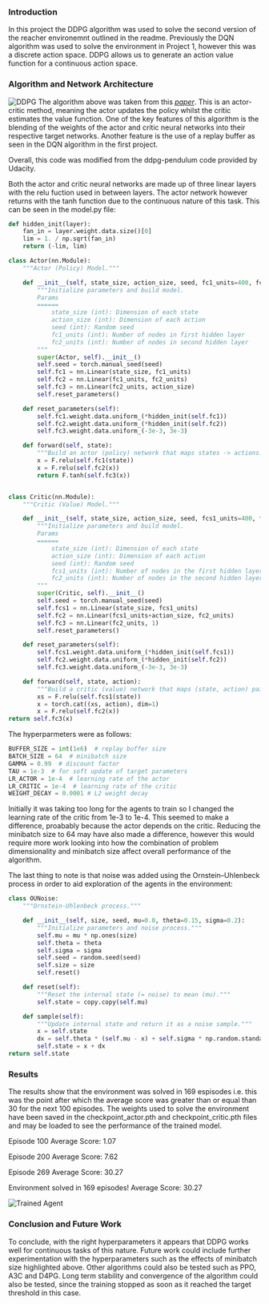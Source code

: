 [//]: # (Image References)

[image1]: https://github.com/arjunlikesgeometry/DRLND-Project-2/blob/master/P2.png
[image2]: https://github.com/arjunlikesgeometry/DRLND-Project-2/blob/master/DDPG.png

### Introduction
In this project the DDPG algorithm was used to solve the second version of the reacher environemnt outlined in the readme. Previously the DQN algorithm was used to solve the environment in Project 1, however this was a discrete action space. DDPG allows us to generate an action value function for a continuous action space.

### Algorithm and Network Architecture
![DDPG][image2]
The algorithm above was taken from this <cite><a href="hhttps://arxiv.org/pdf/1509.02971.pdf"><i>paper</i></a></cite>. This is an actor-critic method, meaning the actor updates the policy whilst the critic estimates the value function. One of the key features of this algorithm is the blending of the weights of the actor and critic neural networks into their respective target networks. Another feature is the use of a replay buffer as seen in the DQN algorithm in the first project.

Overall, this code was modified from the ddpg-pendulum code provided by Udacity.

Both the actor and critic neural networks are made up of three linear layers with the relu fuction used in between layers. The actor network however returns with the tanh function due to the continuous nature of this task. This can be seen in the model.py file: 
```python
def hidden_init(layer):
    fan_in = layer.weight.data.size()[0]
    lim = 1. / np.sqrt(fan_in)
    return (-lim, lim)

class Actor(nn.Module):
    """Actor (Policy) Model."""

    def __init__(self, state_size, action_size, seed, fc1_units=400, fc2_units=300):
        """Initialize parameters and build model.
        Params
        ======
            state_size (int): Dimension of each state
            action_size (int): Dimension of each action
            seed (int): Random seed
            fc1_units (int): Number of nodes in first hidden layer
            fc2_units (int): Number of nodes in second hidden layer
        """
        super(Actor, self).__init__()
        self.seed = torch.manual_seed(seed)
        self.fc1 = nn.Linear(state_size, fc1_units)
        self.fc2 = nn.Linear(fc1_units, fc2_units)
        self.fc3 = nn.Linear(fc2_units, action_size)
        self.reset_parameters()

    def reset_parameters(self):
        self.fc1.weight.data.uniform_(*hidden_init(self.fc1))
        self.fc2.weight.data.uniform_(*hidden_init(self.fc2))
        self.fc3.weight.data.uniform_(-3e-3, 3e-3)

    def forward(self, state):
        """Build an actor (policy) network that maps states -> actions."""
        x = F.relu(self.fc1(state))
        x = F.relu(self.fc2(x))
        return F.tanh(self.fc3(x))


class Critic(nn.Module):
    """Critic (Value) Model."""

    def __init__(self, state_size, action_size, seed, fcs1_units=400, fc2_units=300):
        """Initialize parameters and build model.
        Params
        ======
            state_size (int): Dimension of each state
            action_size (int): Dimension of each action
            seed (int): Random seed
            fcs1_units (int): Number of nodes in the first hidden layer
            fc2_units (int): Number of nodes in the second hidden layer
        """
        super(Critic, self).__init__()
        self.seed = torch.manual_seed(seed)
        self.fcs1 = nn.Linear(state_size, fcs1_units)
        self.fc2 = nn.Linear(fcs1_units+action_size, fc2_units)
        self.fc3 = nn.Linear(fc2_units, 1)
        self.reset_parameters()

    def reset_parameters(self):
        self.fcs1.weight.data.uniform_(*hidden_init(self.fcs1))
        self.fc2.weight.data.uniform_(*hidden_init(self.fc2))
        self.fc3.weight.data.uniform_(-3e-3, 3e-3)

    def forward(self, state, action):
        """Build a critic (value) network that maps (state, action) pairs -> Q-values."""
        xs = F.relu(self.fcs1(state))
        x = torch.cat((xs, action), dim=1)
        x = F.relu(self.fc2(x))
return self.fc3(x)
```
The hyperparmeters were as follows:
```python
BUFFER_SIZE = int(1e6)  # replay buffer size
BATCH_SIZE = 64  # minibatch size
GAMMA = 0.99  # discount factor
TAU = 1e-3  # for soft update of target parameters
LR_ACTOR = 1e-4  # learning rate of the actor
LR_CRITIC = 1e-4  # learning rate of the critic
WEIGHT_DECAY = 0.0001 # L2 weight decay
```
Initially it was taking too long for the agents to train so I changed the learning rate of the critic from 1e-3 to 1e-4. This seemed to make a difference, proabably because the actor depends on the critic. Reducing the minibatch size to 64 may have also made a difference, however this would require more work looking into how the combination of problem dimensionality and minibatch size affect overall performance of the algorithm.  

The last thing to note is that noise was added using the Ornstein–Uhlenbeck process in order to aid exploration of the agents in the environment:
```python
class OUNoise:
    """Ornstein-Uhlenbeck process."""

    def __init__(self, size, seed, mu=0.0, theta=0.15, sigma=0.2):
        """Initialize parameters and noise process."""
        self.mu = mu * np.ones(size)
        self.theta = theta
        self.sigma = sigma
        self.seed = random.seed(seed)
        self.size = size
        self.reset()

    def reset(self):
        """Reset the internal state (= noise) to mean (mu)."""
        self.state = copy.copy(self.mu)

    def sample(self):
        """Update internal state and return it as a noise sample."""
        x = self.state
        dx = self.theta * (self.mu - x) + self.sigma * np.random.standard_normal(self.size)
        self.state = x + dx
return self.state
```

### Results

The results show that the environment was solved in 169 espisodes i.e. this was the point after which the average score was greater than or equal than 30 for the next 100 episodes. The weights used to solve the environment have been saved in the checkpoint_actor.pth and checkpoint_critic.pth files and may be loaded to see the performance of the trained model.

Episode 100	Average Score: 1.07

Episode 200	Average Score: 7.62

Episode 269	Average Score: 30.27

Environment solved in 169 episodes!	Average Score: 30.27

![Trained Agent][image1]

### Conclusion and Future Work
To conclude, with the right hyperparameters it appears that DDPG works well for continuous tasks of this nature. Future work could include further experimentation with the hyperparameters such as the effects of minibatch size highlighted above. Other algorithms could also be tested such as PPO, A3C and D4PG. Long term stability and convergence of the algorithm could also be tested, since the training stopped as soon as it reached the target threshold in this case. 
